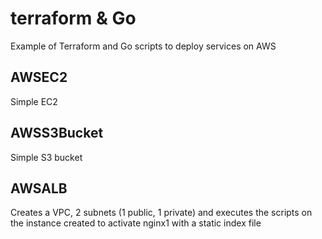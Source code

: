 # terraform & Go
Example of Terraform and Go scripts to deploy services on AWS

## AWSEC2
Simple EC2

## AWSS3Bucket
Simple S3 bucket

## AWSALB
Creates a VPC, 2 subnets (1 public, 1 private) and executes the scripts on the instance created to activate nginx1 with a static index file
